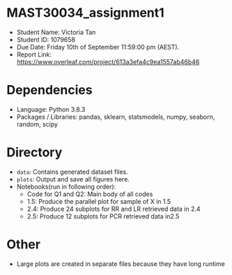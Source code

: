 # MAST30034_assignment1
- Student Name: Victoria Tan
- Student ID: 1079658
- Due Date: Friday 10th of September 11:59:00 pm (AEST).
- Report Link: https://www.overleaf.com/project/613a3efa4c9ea1557ab46b46

# Dependencies
- Language: Python 3.8.3 
- Packages / Libraries:  pandas, sklearn, statsmodels, numpy, seaborn, random, scipy

# Directory
- `data`: Contains generated dataset files.  
- `plots`: Output and save all figures here.
- Notebooks(run in following order): 
    - Code for Q1 and Q2: Main body of all codes
    - 1.5: Produce the parallel plot for sample of X in 1.5
    - 2.4: Produce 24 subplots for RR and LR retrieved data in 2.4
    - 2.5: Produce 12 subplots for PCR retrieved data in2.5

# Other
- Large plots are created in separate files because they have long runtime
